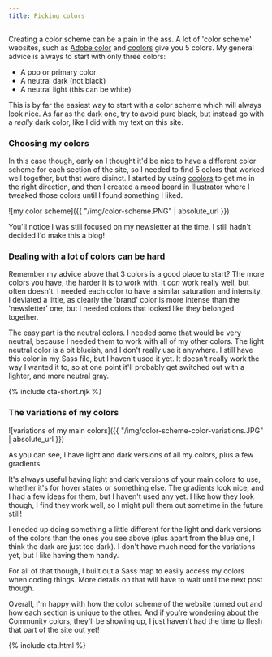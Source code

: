 ```yaml
---
title: Picking colors
---
```


Creating a color scheme can be a pain in the ass. A lot of 'color scheme' websites, such as [Adobe color](https://color.adobe.com) and [coolors](https://coolors.co) give you 5 colors. My general advice is always to start with only three colors:

- A pop or primary color
- A neutral dark (not black)
- A neutral light (this can be white)

This is by far the easiest way to start with a color scheme which will always look nice. As far as the dark one, try to avoid pure black, but instead go with a _really_ dark color, like I did with my text on this site.

<!--more-->

### Choosing my colors

In this case though, early on I thought it'd be nice to have a different color scheme for each section of the site, so I needed to find 5 colors that worked well together, but that were disinct. I started by using [coolors](https://coolors.co) to get me in the right direction, and then I created a mood board in Illustrator where I tweaked those colors until I found something I liked.

![my color scheme]({{ "/img/color-scheme.PNG" | absolute_url }})

You'll notice I was still focused on my newsletter at the time. I still hadn't decided I'd make this a blog!

### Dealing with a lot of colors can be hard

Remember my advice above that 3 colors is a good place to start? The more colors you have, the harder it is to work with. It _can_ work really well, but often doesn't. I needed each color to have a similar saturation and intensity. I deviated a little, as clearly the 'brand' color is more intense than the 'newsletter' one, but I needed colors that looked like they belonged together.

The easy part is the neutral colors. I needed some that would be very neutral, because I needed them to work with all of my other colors. The light neutral color is a bit blueish, and I don't really use it anywhere. I still have this color in my Sass file, but I haven't used it yet. It doesn't really work the way I wanted it to, so at one point it'll probably get switched out with a lighter, and more neutral gray.

{% include cta-short.njk %}

### The variations of my colors

![variations of my main colors]({{ "/img/color-scheme-color-variations.JPG" | absolute_url }})

As you can see, I have light and dark versions of all my colors, plus a few gradients.

It's always useful having light and dark versions of your main colors to use, whether it's for hover states or something else. The gradients look nice, and I had a few ideas for them, but I haven't used any yet. I like how they look though, I find they work well, so I might pull them out sometime in the future still!

I eneded up doing something a little different for the light and dark versions of the colors than the ones you see above (plus apart from the blue one, I think the dark are just too dark). I don't have much need for the variations yet, but I like having them handy.

For all of that though, I built out a Sass map to easily access my colors when coding things. More details on that will have to wait until the next post though.

Overall, I'm happy with how the color scheme of the website turned out and how each section is unique to the other. And if you're wondering about the Community colors, they'll be showing up, I just haven't had the time to flesh that part of the site out yet!

{% include cta.html %}
